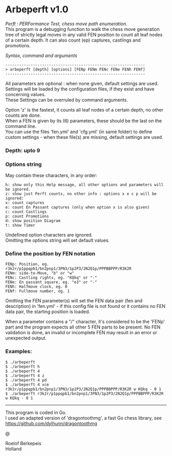 
# Arbeperft v1.0

*Perft : PERFormance Test, chess move path enumeration.*<br>
This program is a debugging function to walk the chess move generation tree of strictly legal moves in any valid FEN position to count all leaf nodes of a certain depth. It can also count (ep) captures, castlings and promotions.

*Syntax, command and arguments*

```
-------------------------------------------------------------
> arbeperft [depth] [options] [FENp FENm FENc FENe FENh FENf]
-------------------------------------------------------------
```

All parameters are optional : when none given, default settings are used.<br>
Settings will be loaded by the configuration files, if they exist and have concerning values.<br>
These Settings can be overruled by command arguments.

Option 'z' is the fastest, it counts all leaf nodes of a certain depth, no other counts are done.<br>
When a FEN is given by its (6) parameters, these should be the last on the command line.<br>
You can use the files 'fen.yml' and 'cfg.yml' (in same folder) to define custom settings - when these file(s) are missing, default settings are used.

### Depth: upto 9

### Options string

May contain these characters, in any order:

```
h: show only this Help message, all other options and parameters will be ignored.
z: show just Perft counts, no other info : options x e c p will be ignored:
x: count captures
e: count En Passant captures (only when option x is also given)
c: count Castlings
p: count Promotions
d: show position Diagram
t: show Timer
```

Undefined option characters are ignored.<br>
Omitting the options string will set default values.

### Define the position by FEN notation

```
FENp: Position, eg. r3k2r/p1ppqpb1/bn2pnp1/3PN3/1p2P3/2N2Q1p/PPPBBPPP/R3K2R
FENm: side-to-Move, "b" or "w"
FENc: Castling rights, eg. "KQkq" or "-"
FENe: En passant square, eg. "e3" or "-"
FENh: Halfmove clock, eg. 0
FENf: Fullmove number, eg. 1
```

Omitting the FEN parameter(s) will set the FEN data pair (fen and description) in 'fen.yml' - if this config file is not found or it contains no FEN data pair, the starting position is loaded.

When a parameter contains a "/" character, it's considered to be the 'FENp' part and the program expects all other 5 FEN parts to be present. No FEN validation is done, an invalid or incomplete FEN may result in an error or unexpected output.

### Examples:

```
$ ./arbeperft
$ ./arbeperft h
$ ./arbeperft 4
$ ./arbeperft 4 z
$ ./arbeperft 4 pd
$ ./arbeperft 4 xce r3k2r/p1ppqpb1/bn2pnp1/3PN3/1p2P3/2N2Q1p/PPPBBPPP/R3K2R w KQkq - 0 1
$ ./arbeperft r3k2r/p1ppqpb1/bn2pnp1/3PN3/1p2P3/2N2Q1p/PPPBBPPP/R3K2R w KQkq - 0 1
```

<hr>

This program is coded in Go.<br>
I used an adapted version of 'dragontoothmg', a fast Go chess library, see <a href="https://github.com/dylhunn/dragontoothmg">https://github.com/dylhunn/dragontoothmg</a>

@

Roelof Berkepeis<br>
Holland<br>
<br>
